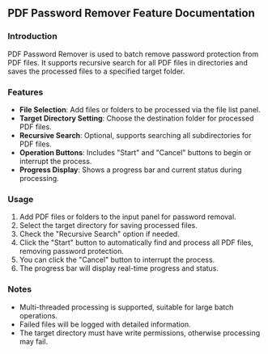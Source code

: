 ## PDF Password Remover Feature Documentation

### Introduction
PDF Password Remover is used to batch remove password protection from PDF files. It supports recursive search for all PDF files in directories and saves the processed files to a specified target folder.

### Features

- **File Selection**: Add files or folders to be processed via the file list panel.
- **Target Directory Setting**: Choose the destination folder for processed PDF files.
- **Recursive Search**: Optional, supports searching all subdirectories for PDF files.
- **Operation Buttons**: Includes "Start" and "Cancel" buttons to begin or interrupt the process.
- **Progress Display**: Shows a progress bar and current status during processing.

### Usage

1. Add PDF files or folders to the input panel for password removal.
2. Select the target directory for saving processed files.
3. Check the "Recursive Search" option if needed.
4. Click the "Start" button to automatically find and process all PDF files, removing password protection.
5. You can click the "Cancel" button to interrupt the process.
6. The progress bar will display real-time progress and status.

### Notes

- Multi-threaded processing is supported, suitable for large batch operations.
- Failed files will be logged with detailed information.
- The target directory must have write permissions, otherwise processing may fail.
